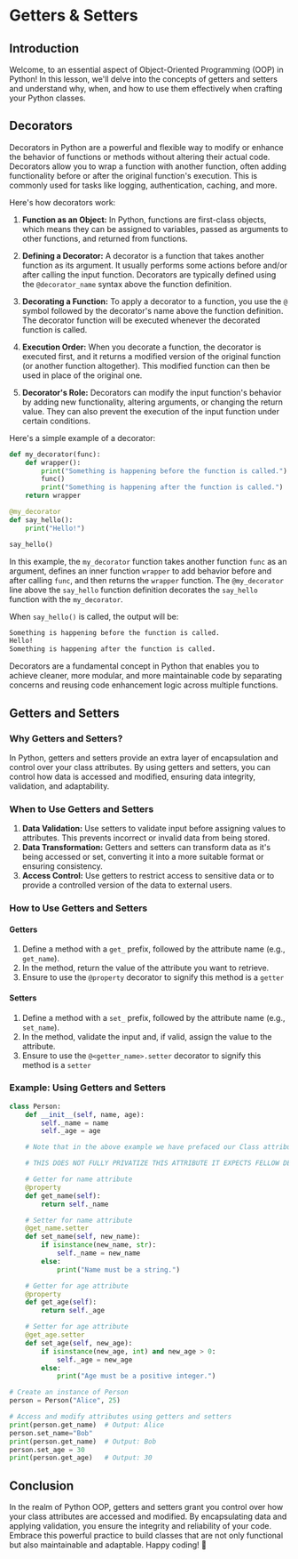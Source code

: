 # Getters & Setters

## Introduction

Welcome, to an essential aspect of Object-Oriented Programming (OOP) in Python! In this lesson, we'll delve into the concepts of getters and setters and understand why, when, and how to use them effectively when crafting your Python classes.

## Decorators

Decorators in Python are a powerful and flexible way to modify or enhance the behavior of functions or methods without altering their actual code. Decorators allow you to wrap a function with another function, often adding functionality before or after the original function's execution. This is commonly used for tasks like logging, authentication, caching, and more.

Here's how decorators work:

1. **Function as an Object:** In Python, functions are first-class objects, which means they can be assigned to variables, passed as arguments to other functions, and returned from functions.

2. **Defining a Decorator:** A decorator is a function that takes another function as its argument. It usually performs some actions before and/or after calling the input function. Decorators are typically defined using the `@decorator_name` syntax above the function definition.

3. **Decorating a Function:** To apply a decorator to a function, you use the `@` symbol followed by the decorator's name above the function definition. The decorator function will be executed whenever the decorated function is called.

4. **Execution Order:** When you decorate a function, the decorator is executed first, and it returns a modified version of the original function (or another function altogether). This modified function can then be used in place of the original one.

5. **Decorator's Role:** Decorators can modify the input function's behavior by adding new functionality, altering arguments, or changing the return value. They can also prevent the execution of the input function under certain conditions.

Here's a simple example of a decorator:

```python
def my_decorator(func):
    def wrapper():
        print("Something is happening before the function is called.")
        func()
        print("Something is happening after the function is called.")
    return wrapper

@my_decorator
def say_hello():
    print("Hello!")

say_hello()
```

In this example, the `my_decorator` function takes another function `func` as an argument, defines an inner function `wrapper` to add behavior before and after calling `func`, and then returns the `wrapper` function. The `@my_decorator` line above the `say_hello` function definition decorates the `say_hello` function with the `my_decorator`.

When `say_hello()` is called, the output will be:

```bash
Something is happening before the function is called.
Hello!
Something is happening after the function is called.
```

Decorators are a fundamental concept in Python that enables you to achieve cleaner, more modular, and more maintainable code by separating concerns and reusing code enhancement logic across multiple functions.

## Getters and Setters

### Why Getters and Setters?

In Python, getters and setters provide an extra layer of encapsulation and control over your class attributes. By using getters and setters, you can control how data is accessed and modified, ensuring data integrity, validation, and adaptability.

### When to Use Getters and Setters

1. **Data Validation:** Use setters to validate input before assigning values to attributes. This prevents incorrect or invalid data from being stored.
2. **Data Transformation:** Getters and setters can transform data as it's being accessed or set, converting it into a more suitable format or ensuring consistency.
3. **Access Control:** Use getters to restrict access to sensitive data or to provide a controlled version of the data to external users.

### How to Use Getters and Setters

#### Getters

1. Define a method with a `get_` prefix, followed by the attribute name (e.g., `get_name`).
2. In the method, return the value of the attribute you want to retrieve.
3. Ensure to use the `@property` decorator to signify this method is a `getter`

#### Setters

1. Define a method with a `set_` prefix, followed by the attribute name (e.g., `set_name`).
2. In the method, validate the input and, if valid, assign the value to the attribute.
3. Ensure to use the `@<getter_name>.setter` decorator to signify this method is a `setter`

### Example: Using Getters and Setters

```python
class Person:
    def __init__(self, name, age):
        self._name = name
        self._age = age

    # Note that in the above example we have prefaced our Class attributes with an "_". This is to tell other developers that these attributes are not to pe touched and to instead utilize getters and setters to change/get this properties value.

    # THIS DOES NOT FULLY PRIVATIZE THIS ATTRIBUTE IT EXPECTS FELLOW DEVELOPERS TO UNDERSTAND THIS SYNTAX AND FOLLOW PRESCRIBED RESTRICTIONS

    # Getter for name attribute
    @property
    def get_name(self):
        return self._name

    # Setter for name attribute
    @get_name.setter
    def set_name(self, new_name):
        if isinstance(new_name, str):
            self._name = new_name
        else:
            print("Name must be a string.")

    # Getter for age attribute
    @property
    def get_age(self):
        return self._age

    # Setter for age attribute
    @get_age.setter
    def set_age(self, new_age):
        if isinstance(new_age, int) and new_age > 0:
            self._age = new_age
        else:
            print("Age must be a positive integer.")

# Create an instance of Person
person = Person("Alice", 25)

# Access and modify attributes using getters and setters
print(person.get_name)  # Output: Alice
person.set_name="Bob"
print(person.get_name)  # Output: Bob
person.set_age = 30
print(person.get_age)   # Output: 30
```

## Conclusion

In the realm of Python OOP, getters and setters grant you control over how your class attributes are accessed and modified. By encapsulating data and applying validation, you ensure the integrity and reliability of your code. Embrace this powerful practice to build classes that are not only functional but also maintainable and adaptable. Happy coding! 🚀
